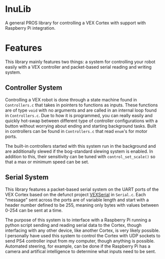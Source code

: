 # InuLib
A general PROS library for controlling a VEX Cortex with support with Raspberry Pi integration.

# Features
This library mainly features two things: a system for controlling your robot easily with a VEX controller and packet-based serial reading and writing system.

## Controller System
Controlling a VEX robot is done through a state machine found in `Controllers.c` that takes in pointers to functions as inputs. These functions are of type `void` with no arguments and are called in an internal loop found in `Controllers.c`. Due to how it is programmed, you can really easily and quickly hot-swap between different type of controller configurations with a button without worrying about ending and starting background tasks. Built in controllers can be found in `Controllers.c` that read `enum`'s for motor ports.

The built-in controllers started with this system run in the background and are additionally slewed if the bog-standard slewing system is enabled. In addition to this, their sensitivity can be tuned with `control_set_scale()` so that a max or minimum speed can be set.

## Serial System
This library features a packet-based serial system on the UART ports of the VEX Cortex based on the defunct project [VEXSerial](https://github.com/EvolvedAwesome/VEXSerial) in `Serial.c`. Each "message" sent across the ports are of variable length and start with a header number defined to be 255, meaning only bytes with values between 0-254 can be sent at a time. 

The purpose of this system is to interface with a Raspberry Pi running a python script sending and reading serial data to the Cortex, though interfacing with any other device, like another Cortex, is very likely possible. I personally have used this system to control the Cortex with UDP sockets to send PS4 controller input from my computer, though anything is possible. Automated steering, for example, can be done if the Raspberry Pi has a camera and artifical intelligence to determine what inputs need to be sent. 

